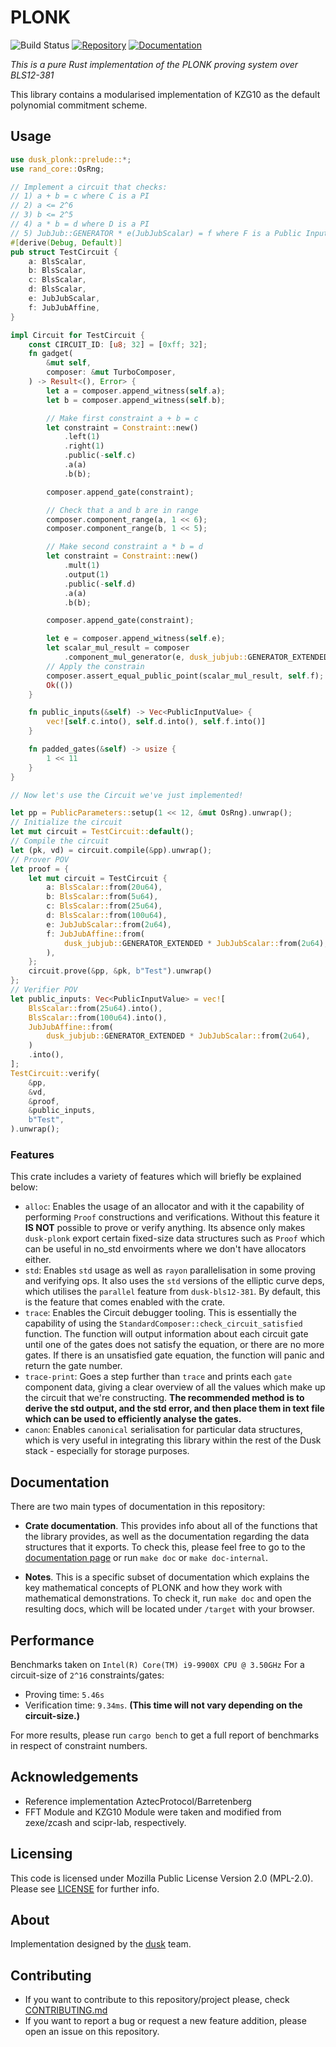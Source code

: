 # PLONK 
![Build Status](https://github.com/dusk-network/plonk/workflows/Continuous%20integration/badge.svg)
[![Repository](https://img.shields.io/badge/github-plonk-blueviolet?logo=github)](https://github.com/dusk-network/plonk)
[![Documentation](https://img.shields.io/badge/docs-plonk-blue?logo=rust)](https://docs.rs/plonk/)


_This is a pure Rust implementation of the PLONK proving system over BLS12-381_

This library contains a modularised implementation of KZG10 as the default polynomial commitment scheme.

## Usage

```rust
use dusk_plonk::prelude::*;
use rand_core::OsRng;

// Implement a circuit that checks:
// 1) a + b = c where C is a PI
// 2) a <= 2^6
// 3) b <= 2^5
// 4) a * b = d where D is a PI
// 5) JubJub::GENERATOR * e(JubJubScalar) = f where F is a Public Input
#[derive(Debug, Default)]
pub struct TestCircuit {
    a: BlsScalar,
    b: BlsScalar,
    c: BlsScalar,
    d: BlsScalar,
    e: JubJubScalar,
    f: JubJubAffine,
}

impl Circuit for TestCircuit {
    const CIRCUIT_ID: [u8; 32] = [0xff; 32];
    fn gadget(
        &mut self,
        composer: &mut TurboComposer,
    ) -> Result<(), Error> {
        let a = composer.append_witness(self.a);
        let b = composer.append_witness(self.b);

        // Make first constraint a + b = c
        let constraint = Constraint::new()
            .left(1)
            .right(1)
            .public(-self.c)
            .a(a)
            .b(b);

        composer.append_gate(constraint);

        // Check that a and b are in range
        composer.component_range(a, 1 << 6);
        composer.component_range(b, 1 << 5);

        // Make second constraint a * b = d
        let constraint = Constraint::new()
            .mult(1)
            .output(1)
            .public(-self.d)
            .a(a)
            .b(b);

        composer.append_gate(constraint);

        let e = composer.append_witness(self.e);
        let scalar_mul_result = composer
            .component_mul_generator(e, dusk_jubjub::GENERATOR_EXTENDED);
        // Apply the constrain
        composer.assert_equal_public_point(scalar_mul_result, self.f);
        Ok(())
    }

    fn public_inputs(&self) -> Vec<PublicInputValue> {
        vec![self.c.into(), self.d.into(), self.f.into()]
    }

    fn padded_gates(&self) -> usize {
        1 << 11
    }
}

// Now let's use the Circuit we've just implemented!

let pp = PublicParameters::setup(1 << 12, &mut OsRng).unwrap();
// Initialize the circuit
let mut circuit = TestCircuit::default();
// Compile the circuit
let (pk, vd) = circuit.compile(&pp).unwrap();
// Prover POV
let proof = {
    let mut circuit = TestCircuit {
        a: BlsScalar::from(20u64),
        b: BlsScalar::from(5u64),
        c: BlsScalar::from(25u64),
        d: BlsScalar::from(100u64),
        e: JubJubScalar::from(2u64),
        f: JubJubAffine::from(
            dusk_jubjub::GENERATOR_EXTENDED * JubJubScalar::from(2u64),
        ),
    };
    circuit.prove(&pp, &pk, b"Test").unwrap()
};
// Verifier POV
let public_inputs: Vec<PublicInputValue> = vec![
    BlsScalar::from(25u64).into(),
    BlsScalar::from(100u64).into(),
    JubJubAffine::from(
        dusk_jubjub::GENERATOR_EXTENDED * JubJubScalar::from(2u64),
    )
    .into(),
];
TestCircuit::verify(
    &pp,
    &vd,
    &proof,
    &public_inputs,
    b"Test",
).unwrap();
```

### Features

This crate includes a variety of features which will briefly be explained below:
- `alloc`: Enables the usage of an allocator and with it the capability of performing `Proof` constructions and 
  verifications. Without this feature it **IS NOT** possible to prove or verify anything. 
  Its absence only makes `dusk-plonk` export certain fixed-size data structures such as `Proof` which can be useful in no_std envoirments where we don't have allocators either.
- `std`: Enables `std` usage as well as `rayon` parallelisation in some proving and verifying ops. 
  It also uses the `std` versions of the elliptic curve deps, which utilises the `parallel` feature 
  from `dusk-bls12-381`. By default, this is the feature that comes enabled with the crate.
- `trace`: Enables the Circuit debugger tooling. This is essentially the capability of using the 
  `StandardComposer::check_circuit_satisfied` function. The function will output information about each circuit gate until 
  one of the gates does not satisfy the equation, or there are no more gates. If there is an unsatisfied gate 
  equation, the function will panic and return the gate number.
- `trace-print`: Goes a step further than `trace` and prints each `gate` component data, giving a clear overview of all the 
  values which make up the circuit that we're constructing. 
  __The recommended method is to derive the std output, and the std error, and then place them in text file 
    which can be used to efficiently analyse the gates.__
- `canon`: Enables `canonical` serialisation for particular data structures, which is very useful in integrating
  this library within the rest of the Dusk stack - especially for storage purposes.


## Documentation

There are two main types of documentation in this repository:

- **Crate documentation**. This provides info about all of the functions that the library provides, as well
  as the documentation regarding the data structures that it exports. To check this, please feel free to go to
  the [documentation page](https://docs.rs/dusk-plonk/) or run `make doc` or `make doc-internal`.

- **Notes**. This is a specific subset of documentation which explains the key mathematical concepts
  of PLONK and how they work with mathematical demonstrations. To check it, run `make doc` and open the resulting docs,
  which will be located under `/target` with your browser.

## Performance

Benchmarks taken on `Intel(R) Core(TM) i9-9900X CPU @ 3.50GHz`
For a circuit-size of `2^16` constraints/gates:

- Proving time: `5.46s`
- Verification time: `9.34ms`. **(This time will not vary depending on the circuit-size.)**

For more results, please run `cargo bench` to get a full report of benchmarks in respect of constraint numbers.

## Acknowledgements

- Reference implementation AztecProtocol/Barretenberg
- FFT Module and KZG10 Module were taken and modified from zexe/zcash and scipr-lab, respectively.

## Licensing

This code is licensed under Mozilla Public License Version 2.0 (MPL-2.0). Please see [LICENSE](https://github.com/dusk-network/plonk/blob/master/LICENSE) for further info.

## About

Implementation designed by the [dusk](https://dusk.network) team.

## Contributing

- If you want to contribute to this repository/project please, check [CONTRIBUTING.md](https://github.com/dusk-network/plonk/blob/master/CONTRIBUTING.md)
- If you want to report a bug or request a new feature addition, please open an issue on this repository.
